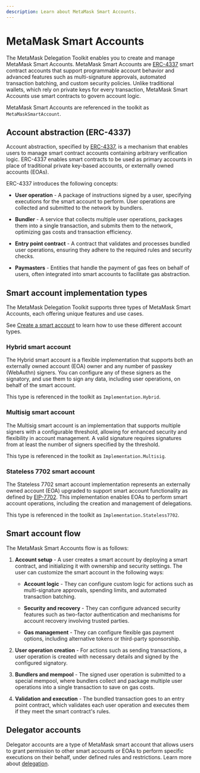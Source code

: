 ```yaml
---
description: Learn about MetaMask Smart Accounts.
---
```


# MetaMask Smart Accounts

The MetaMask Delegation Toolkit enables you to create and manage MetaMask Smart Accounts.
MetaMask Smart Accounts are [ERC-4337](https://eips.ethereum.org/EIPS/eip-4337) smart contract accounts
that support programmable account behavior and advanced features such as multi-signature approvals,
automated transaction batching, and custom security policies.
Unlike traditional wallets, which rely on private keys for every transaction, MetaMask Smart Accounts use smart contracts to govern account logic.

MetaMask Smart Accounts are referenced in the toolkit as `MetaMaskSmartAccount`.

## Account abstraction (ERC-4337)

Account abstraction, specified by [ERC-4337](https://eips.ethereum.org/EIPS/eip-4337), is a
mechanism that enables users to manage smart contract accounts containing arbitrary verification logic.
ERC-4337 enables smart contracts to be used as primary accounts in place of traditional private key-based
accounts, or externally owned accounts (EOAs).

ERC-4337 introduces the following concepts:

- **User operation** - A package of instructions signed by a user, specifying executions for
  the smart account to perform.
  User operations are collected and submitted to the network by bundlers.

- **Bundler** - A service that collects multiple user operations, packages them into a single transaction,
  and submits them to the network, optimizing gas costs and transaction efficiency.

- **Entry point contract** - A contract that validates and processes bundled user operations, ensuring they
  adhere to the required rules and security checks.

- **Paymasters** - Entities that handle the payment of gas fees on behalf of users, often integrated
  into smart accounts to facilitate gas abstraction.

## Smart account implementation types

The MetaMask Delegation Toolkit supports three types of MetaMask Smart Accounts, each offering unique features and use cases.

See [Create a smart account](../guides/smart-accounts/create-smart-account.md) to learn how to use these different account types.

### Hybrid smart account

The Hybrid smart account is a flexible implementation that supports both an externally owned account (EOA) owner and any number of passkey (WebAuthn) signers.
You can configure any of these signers as the signatory, and use them to sign any data, including user operations, on behalf of the smart account.

This type is referenced in the toolkit as `Implementation.Hybrid`.

### Multisig smart account

The Multisig smart account is an implementation that supports multiple signers with a configurable threshold, allowing for enhanced security and flexibility in account management.
A valid signature requires signatures from at least the number of signers specified by the threshold.

This type is referenced in the toolkit as `Implementation.Multisig`.

### Stateless 7702 smart account

The Stateless 7702 smart account implementation represents an externally owned account (EOA) upgraded to
support smart account functionality as defined by [EIP-7702](https://eips.ethereum.org/EIPS/eip-7702). This implementation enables EOAs to perform smart account operations, including the creation and management of delegations.

This type is referenced in the toolkit as `Implementation.Stateless7702`.

## Smart account flow

The MetaMask Smart Accounts flow is as follows:

1. **Account setup** - A user creates a smart account by deploying a smart contract, and initializing it with
   ownership and security settings.
   The user can customize the smart account in the following ways:

    - **Account logic** - They can configure custom logic for actions such as multi-signature
      approvals, spending limits, and automated transaction batching.

    - **Security and recovery** - They can configure advanced security features such as two-factor
      authentication and mechanisms for account recovery involving trusted parties.

    - **Gas management** - They can configure flexible gas payment options, including alternative
      tokens or third-party sponsorship.

2. **User operation creation** - For actions such as sending transactions, a user operation is created with
   necessary details and signed by the configured signatory.

3. **Bundlers and mempool** - The signed user operation is submitted to a special mempool, where bundlers
   collect and package multiple user operations into a single transaction to save on gas costs.

4. **Validation and execution** - The bundled transaction goes to an entry point contract, which
   validates each user operation and executes them if they meet the smart contract's rules.

## Delegator accounts

Delegator accounts are a type of MetaMask smart account that allows users to grant permission to other smart accounts or EOAs
to perform specific executions on their behalf, under defined rules and restrictions.
Learn more about [delegation](delegation/index.md).
